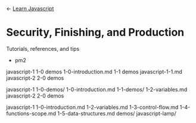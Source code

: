 
← [Learn Javascript](../README.md)

# Security, Finishing, and Production

Tutorials, references, and tips


- pm2






javascript-1
    1-0
        demos
        1-0-introduction.md
    1-1
        demos
        javascript-1-1.md
javascript-2
    2-0
        demos



javascript-1
    1-0-demos/
    1-0-introduction.md
    1-1-demos/
    1-2-variables.md
javascript-2
    2-0
        demos







javascript-1
    1-0-introduction.md
    1-2-variables.md
    1-3-control-flow.md
    1-4-functions-scope.md
    1-5-data-structures.md
    demos/
        javascript-lamp/
